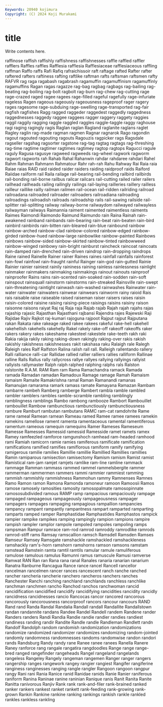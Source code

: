 ```yaml
---
Keywords: 20940 kojimura
Copyright: (C) 2024 Koji Murakami
---
```


# title

Write contents here.



raffinose raffish raffishly raffishness raffishnesses raffle raffled
raffler rafflers Raffles raffles Rafflesia rafflesia Rafflesiaceae rafflesiaceous raffling raffman
Raffo raffs Rafi Rafiq rafraichissoir raft raftage rafted Rafter rafter
raftered rafters raftiness rafting raftlike raftman rafts raftsman raftsmen rafty
RAFVR rag raga ragabash ragabrash ragamuffin ragamuffinism ragamuffinly ragamuffins Ragan
ragas ragazze rag-bag ragbag ragbags rag-bailing rag-beating rag-boiling rag-bolt ragbolt
rag-burn rag-chew rag-cutting rage rage-crazed raged ragee ragees rage-filled rageful
ragefully rage-infuriate rageless Ragen rageous rageously rageousness rageproof rager ragery
rages ragesome rage-subduing rage-swelling rage-transported rag-fair ragfish ragfishes Ragg ragged
raggeder raggedest raggedly raggedness raggednesses raggedy raggee raggees ragger raggery
raggety raggies raggil raggily ragging raggle raggled raggles raggle-taggle raggy
raghouse ragi raging ragingly ragis Raglan raglan Ragland raglanite raglans
raglet Ragley raglin rag-made ragman ragmen Ragnar ragnarok Rago ragondin
ragout ragouted ragouting ragouts Ragouzis ragpicker rags Ragsdale ragseller ragshag
ragsorter ragstone rag-tag ragtag ragtags rag-threshing rag-time ragtime ragtimer ragtimes
ragtimey ragtop ragtops Ragucci ragule raguly Ragusa ragusye ragweed ragweeds
rag-wheel ragwork ragworm ragwort ragworts rah Rahab Rahal Rahanwin rahdar
rahdaree rahdari Rahel Rahm Rahman Rahmann Rahmatour Rahr rah-rah Rahu
Rahway Rai Raia raia Raiae raias RAID raid raided raider
raiders raiding raidproof raids Raiford Raiidae raiiform rail Raila railage
rail-bearing rail-bending railbird railbirds rail-bonding rail-borne railbus railcar railcars rail-cutting
railed railer railers railhead railheads railing railingly railings rail-laying railleries
raillery railless railleur raillike railly railman railmen rail-ocean rail-ridden railriding
railroad railroadana railroaded railroader railroaders railroadiana railroading railroadings railroadish railroads
railroadship rails rail-sawing railside rail-splitter rail-splitting railway railway-borne railwaydom railwayed
railwayless railwayman railways Raimannia raiment raimented raimentless raiments Raimes Raimondi
Raimondo Raimund Raimundo rain Raina Rainah rain-awakened rainband rainbands rain-bearing
rain-beat rain-beaten rain-bird rainbird rainbirds rain-bitten rain-bleared rain-blue rainbound rainbow
rainbow-arched rainbow-clad rainbow-colored rainbow-edged rainbow-girded rainbow-hued rainbow-large rainbowlike rainbow-painted Rainbows
rainbows rainbow-sided rainbow-skirted rainbow-tinted rainbowweed rainbow-winged rainbowy rain-bright rainburst raincheck
raincoat raincoats rain-damped rain-drenched rain-driven raindrop rain-dropping raindrops Raine rained
Rainelle Rainer rainer Raines raines rainfall rainfalls rainforest rain-fowl rainfowl
rain-fraught rainful Rainger rain-god rain-gutted Rainie Rainier rainier rainiest rainily
raininess raining rainless rainlessness rainlight rainmaker rainmakers rainmaking rainmakings rainout
rainouts rainproof rainproofer Rains rains rain-scented rain-soaked rain-sodden rain-soft rainspout
rainsquall rainstorm rainstorms rain-streaked Rainsville rain-swept rain-threatening raintight rainwash rain-washed
rainwashes Rainwater rain-water rainwater rainwaters rainwear rainwears rainworm rainy raioid
Rais rais raisable raise raiseable raised raiseman raiser raisers raises
raisin raisin-colored raisine raising raising-piece raisings raisins raisiny raison raisonne
raisons raiyat Raj raj Raja raja Rajab rajab Rajah rajah
rajahs rajas rajaship rajasic Rajasthan Rajasthani rajbansi Rajendra rajes Rajewski
Raji Rajidae Rajiv Rajkot raj-kumari rajoguna rajpoot Rajput rajput Rajputana
rakan Rakata rake rakeage raked rakee rakees rakeful rake-hell rakehell
rakehellish rakehells rakehelly Rakel rakely rake-off rakeoff rakeoffs raker rakers
rakery rakes rakeshame rakesteel rakestele rake-teeth rakh raki Rakia rakija
rakily raking raking-down rakingly raking-over rakis rakish rakishly rakishness rakishnesses
rakit rakshasa raku Ralaigh rale Ralegh Raleigh rales Ralf Ralfston
Ralina ralish rall rall. Ralleigh rallentando rallery Ralli ralliance ralli-car
Rallidae rallied rallier ralliers rallies ralliform Rallinae ralline Ralls Rallus
rally rallycross rallye rallyes rallying rallyings rallyist rallyists rallymaster Ralph
ralph ralphed ralphing ralphs rals Ralston ralstonite R.A.M. RAM Ram
ram Rama Ramachandra ramack Ramada ramada Ramadan ramadan Ramadoux Ramage
ramage Ramah Ramaism ramaism Ramaite Ramakrishna ramal Raman Ramanandi ramanas
Ramanujan ramarama ramark ramass ramate Ramayana Ramazan Rambam rambarre rambeh
Ramberg ramberge Rambert rambla ramble rambled rambler ramblers rambles ramble-scramble
rambling ramblingly ramblingness ramblings Rambo rambong rambooze Rambort Rambouillet rambouillet
Rambow rambunctious rambunctiously rambunctiousness rambure Ramburt rambutan rambutans RAMC ram-cat
ramdohrite Rame rame rameal Ramean ramean Rameau ramed Ramee ramee
ramees ramekin ramekins ramellose rament ramenta ramentaceous ramental ramentiferous ramentum
rameous ramequin ramequins Ramer Rameses Rameseum Ramesse Ramesses Ramessid ramessid
Ramesside ramet ramets ramex Ramey ramfeezled ramforce ramgunshoch ramhead ram-headed
ramhood rami Ramiah ramicorn ramie ramies ramiferous ramificate ramification ramifications
ramified ramifies ramiflorous ramiform ramify ramifying ramigerous ramilie ramilies Ramillie
ramillie Ramillied Ramillies ramillies Ramin ramiparous ramisection ramisectomy Ramism ramism
Ramist ramist Ramistical ram-jam ramjet ramjets ramlike ram-line ramline rammack
rammage Ramman rammass rammed rammel rammelsbergite rammer rammerman rammermen rammers
rammi rammier rammiest ramming rammish rammishly rammishness Rammohun rammy Ramnenses
Ramnes Ramo Ramon ramon Ramona Ramonda ramoneur ramoon Ramoosii Ramos
ramose ramosely ramosities ramosity ramosopalmate ramosopinnate ramososubdivided ramous RAMP ramp
rampacious rampaciously rampage rampaged rampageous rampageously rampageousness rampager rampagers rampages
rampaging rampagious rampallion rampancies rampancy rampant rampantly rampantness rampart ramparted
ramparting ramparts ramped ramper Ramphastidae Ramphastides Ramphastos rampick rampier rampike
rampikes ramping rampingly rampion rampions rampire rampish rampler ramplor rampole
rampoled rampoles rampoling ramps rampsman Rampur ramrace ram-rod ramrod ramroddy
ramrodlike ramrods ramrod-stiff rams Ramsay ramscallion ramsch Ramsdell Ramsden Ramses
Ramseur Ramsey Ramsgate ramshackle ramshackled ramshackleness ramshackly ram's-horn ramshorn ramshorns
ramson ramsons ramstam ramstead Ramstein ramta ramtil ramtils ramular ramule
ramuliferous ramulose ramulous ramulus Ramunni ramus ramuscule Ramusi ramverse Ramwat
RAN Ran ran Rana rana ranal Ranales ranaria ranarian ranarium
Ranatra Ranburne Rancagua Rance rance rancel Rancell rancellor rancelman rancelmen
rancer rances rancescent ranch ranche ranched rancher rancheria rancherie ranchero
rancheros ranchers ranches Ranchester Ranchi ranching ranchland ranchlands ranchless ranchlike
ranchman ranchmen rancho Ranchod ranchos ranchwoman rancid rancidification rancidified rancidify
rancidifying rancidities rancidity rancidly rancidness rancidnesses rancio Rancocas rancor rancored
rancorous rancorously rancorousness rancorproof rancors rancour rancours RAND Rand rand
Randa Randal Randalia Randall randall Randallite Randallstown randan randannite randans
Randee Randel Randell randem Randene rander Randers randers Randi Randia
Randie randie randier randies randiest randiness randing randir Randite Randle
randle Randleman Randlett randn Randolf Randolph random randomish randomization randomizations
randomize randomized randomizer randomizes randomizing random-jointed randomly randomness randomnesses randoms
randomwise randon randori rands Randsburg Randy randy rane Ranee ranee
ranees Ranella Ranere Raney ranforce rang rangale rangatira rangdoodles Range
range range-bred ranged rangefinder rangeheads Rangel rangeland rangelands rangeless Rangeley
Rangely rangeman rangemen Ranger ranger rangers rangership ranges rangework rangey
rangier rangiest Rangifer rangiferine ranginess ranginesses ranging rangle rangler Rangoon
rangoon rangpur rangy Rani rani Rania Ranice ranid Ranidae ranids
Ranie Ranier raniferous raniform Ranina Raninae ranine raninian Ranique ranis
Ranit Ranita Ranite Ranitta ranivorous Ranjiv Rank rank rank-and-filer rank-brained
ranked ranker rankers rankest ranket rankett rank-feeding rank-growing rank-grown Rankin
Rankine rankine ranking rankings rankish rankle rankled rankles rankless rankling
